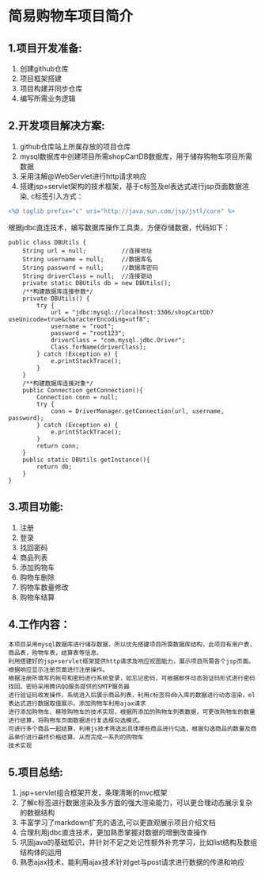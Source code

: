 简易购物车项目简介
=
1.项目开发准备:
-----
1. 创建github仓库
2. 项目框架搭建
3. 项目构建并同步仓库
4. 编写所需业务逻辑

2.开发项目解决方案:
-----
1. github仓库站上所属存放的项目仓库
2. mysql数据库中创建项目所需shopCartDB数据库，用于储存购物车项目所需数据
4. 采用注解@WebServlet进行http请求响应
3. 搭建jsp+servlet架构的技术框架，基于c标签及el表达式进行jsp页面数据渲染,
c标签引入方式：
```diff
<%@ taglib prefix="c" uri="http://java.sun.com/jsp/jstl/core" %>
```
 根据jdbc直连技术，编写数据库操作工具类，方便存储数据，代码如下：
```
public class DBUtils {
	String url = null;			//连接地址
	String username = null;		//数据库名
	String password = null;		//数据库密码
	String driverClass = null;	//连接驱动
	private static DBUtils db = new DBUtils();
	/**构建数据库连接参数*/
	private DBUtils() {
		try {
			url = "jdbc:mysql://localhost:3306/shopCartDb?useUnicode=true&characterEncoding=utf8";
			username = "root";
			password = "root123";
			driverClass = "com.mysql.jdbc.Driver";
			Class.forName(driverClass);
		} catch (Exception e) {
			e.printStackTrace();
		}
	}
	/**构建数据库连接对象*/
	public Connection getConnection(){
		Connection conn = null;
		try {
			conn = DriverManager.getConnection(url, username, password);
		} catch (Exception e) {
			e.printStackTrace();
		}
		return conn;
	}
	public static DBUtils getInstance(){
		return db;
	}
}
```


3.项目功能:
-----
1.  注册
2.  登录
3.  找回密码
4.  商品列表
5.  添加购物车
6.  购物车删除
7.  购物车数量修改
8.  购物车结算

4.工作内容：
---
```
本项目采用mysql数据库进行储存数据，所以优先搭建项目所需数据库结构，此项目有用户表，商品表，购物车表，结算表等信息。
利用搭建好的jsp+servlet框架提供http请求及响应视图能力，展示项目所需各个jsp页面。根据响应显示注册页面进行注册操作。
根据注册所填写的帐号和密码进行系统登录，如忘记密码，可根据邮件动态验证码形式进行密码找回，密码采用腾讯QQ服务提供的SMTP服务器
进行验证码收发操作，系统进入后展示商品列表，利用c标签将db入库的数据进行动态渲染，el表达式进行数据取值展示，添加购物车利用ajax请求
进行添加购物车、移除购物车的技术实现，根据所添加的购物车列表数据，可更改购物车的数量进行结算，将购物车页面数据进行复选框勾选模式。
可进行多个商品一起结算，利用js技术筛选出具体哪些商品进行勾选，根据勾选商品的数量及商品单价进行最终价格结算。从而完成一系列的购物车
技术实现
```

5.项目总结:
-----
1. jsp+servlet组合框架开发，条理清晰的mvc框架
2. 了解c标签进行数据渲染及多方面的强大渲染能力，可以更合理动态展示复杂的数据结构
3. 丰富学习了markdown扩充的语法,可以更直观展示项目介绍文档
4. 合理利用jdbc直连技术，更加熟悉掌握对数据的增删改查操作
5. 巩固java的基础知识，并针对不足之处记性额外补充学习，比如list结构及数组结构体的运用
6. 熟悉ajax技术，能利用ajax技术针对get与post请求进行数据的传递和响应

